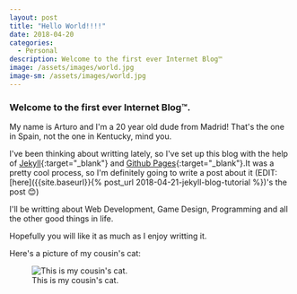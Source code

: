 ```yaml
---
layout: post
title: "Hello World!!!!"
date: 2018-04-20
categories:
  - Personal
description: Welcome to the first ever Internet Blog™
image: /assets/images/world.jpg
image-sm: /assets/images/world.jpg
---
```


### Welcome to the first ever Internet Blog™.

My name is Arturo and I'm a 20 year old dude from Madrid! That's the one in Spain, not the one in Kentucky, mind you.

I've been thinking about writting lately, so I've set up this blog with the help of [Jekyll](https://jekyllrb.com/){:target="_blank"} and [Github Pages](https://pages.github.com/){:target="_blank"}.It was a pretty cool process, so I'm definitely going to write a post about it (EDIT: [here]({{site.baseurl}}{% post_url 2018-04-21-jekyll-blog-tutorial %})'s the post 😊)

I'll be writting about Web Development, Game Design, Programming and all the other good things in life.

Hopefully you will like it as much as I enjoy writting it.

Here's a picture of my cousin's cat:

<figure>
  <img src="{{site.baseurl}}/assets/images/granizo.jpg" alt="This is my cousin's cat."/>
  <figcaption>This is my cousin's cat.</figcaption>
</figure>